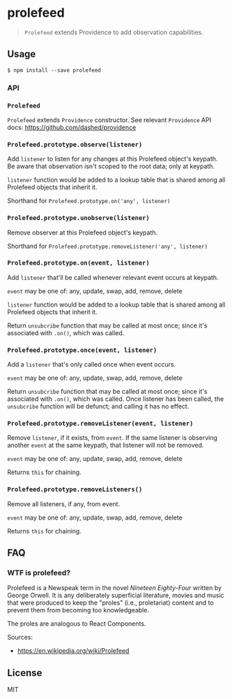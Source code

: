 # prolefeed

> `Prolefeed` extends Providence to add observation capabilities.

## Usage

```
$ npm install --save prolefeed
```

### API

### `Prolefeed`

`Prolefeed` extends `Providence` constructor. See relevant `Providence` API docs: https://github.com/dashed/providence

### `Prolefeed.prototype.observe(listener)`

Add `listener` to listen for any changes at this Prolefeed object's keypath.
Be aware that observation isn't scoped to the root data; only at keypath.

`listener` function would be added to a lookup table that is shared among all
Prolefeed objects that inherit it.

Shorthand for `Prolefeed.prototype.on('any', listener)`

### `Prolefeed.prototype.unobserve(listener)`

Remove observer at this Prolefeed object's keypath.

Shorthand for `Prolefeed.prototype.removeListener('any', listener)`


### `Prolefeed.prototype.on(event, listener)`

Add `listener` that'll be called whenever relevant event occurs at keypath.

`event` may be one of: any, update, swap, add, remove, delete

`listener` function would be added to a lookup table that is shared among all
Prolefeed objects that inherit it.

Return `unsubcribe` function that may be called at most once; 
since it's associated with `.on()`, which was called.


### `Prolefeed.prototype.once(event, listener)`

Add a `listener` that's only called once when event occurs.

`event` may be one of: any, update, swap, add, remove, delete

Return `unsubcribe` function that may be called at most once; 
since it's associated with `.on()`, which was called. Once listener has been called, 
the `unsubcribe` function will be defunct; and calling it has no effect.


### `Prolefeed.prototype.removeListener(event, listener)`

Remove `listener`, if it exists, from `event`.
If the same listener is observing another `event` at the same keypath, that
listener will not be removed.

`event` may be one of: any, update, swap, add, remove, delete

Returns `this` for chaining.

### `Prolefeed.prototype.removeListeners()`

Remove all listeners, if any, from event.

`event` may be one of: any, update, swap, add, remove, delete

Returns `this` for chaining.

## FAQ

### WTF is prolefeed?

Prolefeed is a Newspeak term in the novel *Nineteen Eighty-Four* written by George Orwell. It is any deliberately superficial literature, movies and music that were produced to keep the "proles" (i.e., proletariat) content and to prevent them from becoming too knowledgeable.

The proles are analogous to React Components.

Sources:
- https://en.wikipedia.org/wiki/Prolefeed

## License

MIT
